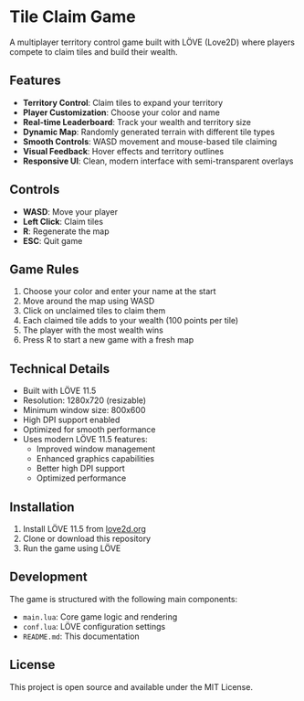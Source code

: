 # Tile Claim Game

A multiplayer territory control game built with LÖVE (Love2D) where players compete to claim tiles and build their wealth.

## Features

- **Territory Control**: Claim tiles to expand your territory
- **Player Customization**: Choose your color and name
- **Real-time Leaderboard**: Track your wealth and territory size
- **Dynamic Map**: Randomly generated terrain with different tile types
- **Smooth Controls**: WASD movement and mouse-based tile claiming
- **Visual Feedback**: Hover effects and territory outlines
- **Responsive UI**: Clean, modern interface with semi-transparent overlays

## Controls

- **WASD**: Move your player
- **Left Click**: Claim tiles
- **R**: Regenerate the map
- **ESC**: Quit game

## Game Rules

1. Choose your color and enter your name at the start
2. Move around the map using WASD
3. Click on unclaimed tiles to claim them
4. Each claimed tile adds to your wealth (100 points per tile)
5. The player with the most wealth wins
6. Press R to start a new game with a fresh map

## Technical Details

- Built with LÖVE 11.5
- Resolution: 1280x720 (resizable)
- Minimum window size: 800x600
- High DPI support enabled
- Optimized for smooth performance
- Uses modern LÖVE 11.5 features:
  - Improved window management
  - Enhanced graphics capabilities
  - Better high DPI support
  - Optimized performance

## Installation

1. Install LÖVE 11.5 from [love2d.org](https://love2d.org/)
2. Clone or download this repository
3. Run the game using LÖVE

## Development

The game is structured with the following main components:
- `main.lua`: Core game logic and rendering
- `conf.lua`: LÖVE configuration settings
- `README.md`: This documentation

## License

This project is open source and available under the MIT License. 